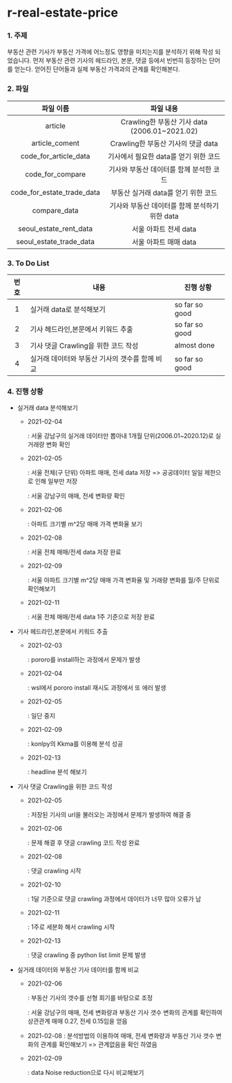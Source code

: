 # r-real-estate-price

### 1. 주제 

  부동산 관련 기사가 부동산 가격에 어느정도 영향을 미치는지를 분석하기 위해 작성 되었습니다. 먼저 부동산 관련 기사의 헤드라인, 본문, 댓글 등에서 빈번히 등장하는 단어를 얻는다. 얻어진 단어들과 실제 부동산 가격과의 관계를 확인해본다.

### 2. 파일

|         파일 이름          |                   파일 내용                   |
| :------------------------: | :-------------------------------------------: |
|          article           | Crawling한 부동산 기사 data (2006.01~2021.02) |
|       article_coment       |      Crawling한 부동산 기사의 댓글 data       |
|   code_for_article_data    |     기사에서 필요한 data를 얻기 위한 코드     |
|      code_for_compare      |    기사와 부동산 데이터를 함께 분석한 코드    |
| code_for_estate_trade_data |      부동산 실거래 data를 얻기 위한 코드      |
|        compare_data        | 기사와 부동산 데이터를 함께 분석하기위한 data |
|   seoul_estate_rent_data   |             서울 아파트 전세 data             |
|  seoul_estate_trade_data   |             서울 아파트 매매 data             |


###  3. To Do List

| 번호 | 내용                                                  | 진행 상황            |
| :--: | ----------------------------------------------------- | -------------------- |
|  1   | 실거래 data로 분석해보기             | so far so good |
|  2   | 기사 헤드라인,본문에서 키워드 추출    | so far so good |
|  3   | 기사 댓글 Crawling을 위한 코드 작성                   | almost done |
|  4   | 실거래 데이터와 부동산 기사의 갯수를 함께 비교 | so far so good  |


###  4. 진행 상황

* 실거래 data 분석해보기

  * 2021-02-04

    : 서울 강남구의 실거래 데이터만 뽑아내 1개월 단위(2006.01~2020.12)로 실거래량 변화 확인
    
  * 2021-02-05

    : 서울 전체(구 단위) 아파트 매매, 전세 data 저장  => 공공데이터 일일 제한으로 인해 일부만 저장
    
    : 서울 강남구의 매매, 전세 변화량 확인
    
  * 2021-02-06

    : 아파트 크기별 m^2당 매매 가격 변화율 보기
    
  * 2021-02-08

    : 서울 전체 매매/전세 data 저장 완료
    
  * 2021-02-09

    : 서울 아파트 크기별 m^2당 매매 가격 변화율 및 거래량 변화를 월/주 단위로 확인해보기

  * 2021-02-11

    : 서울 전체 매매/전세 data 1주 기준으로  저장 완료


* 기사 헤드라인,본문에서 키워드 추출

  * 2021-02-03

    : pororo를 install하는 과정에서 문제가 발생

  * 2021-02-04

    : wsl에서 pororo install 재시도 과정에서 또 에러 발생
    
  * 2021-02-05
  
    : 일단 중지
    
  * 2021-02-09
  
    : konlpy의 Kkma를 이용해 분석 성공
    
  * 2021-02-13
  
    : headline 분석 해보기


* 기사 댓글 Crawling을 위한 코드 작성
  
  * 2021-02-05
  
    : 저장된 기사의 url을 불러오는 과정에서 문제가 발생하여 해결 중
    
  * 2021-02-06
  
    : 문제 해결 후 댓글 crawling 코드 작성 완료
    
  * 2021-02-08
  
    : 댓글 crawling 시작
    
  * 2021-02-10
  
    : 1달 기준으로 댓글 crawling 과정에서 데이터가 너무 많아 오류가 남
  
  * 2021-02-11
  
    : 1주로 세분화 해서 crawling 시작
  
  * 2021-02-13
  
    : 댓글 crawling 중 python list limit 문제 발생
  
* 실거래 데이터와 부동산 기사 데이터를 함께 비교


  * 2021-02-06

    : 부동산 기사의 갯수를 선형 회기를 바탕으로 조정

    : 서울 강남구의 매매, 전세 변화량과 부동산 기사 갯수 변화의 관계를 확인하여 상관관계 매매 0.27, 전세 0.15임을 얻음

  * 2021-02-08
    : 분석방법의 이용하여 매매, 전세 변화량과 부동산 기사 갯수 변화의 관계를 확인해보기 => 관계없음을 확인 하였음

  * 2021-02-09

    : data Noise reduction으로 다시 비교해보기